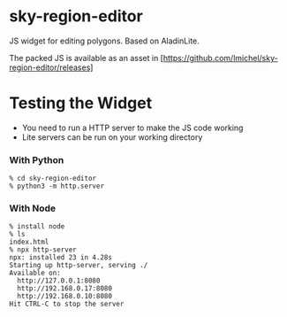 # sky-region-editor
JS widget for editing polygons. Based on AladinLite.

The packed JS is available as an asset in [https://github.com/lmichel/sky-region-editor/releases]

# Testing the Widget

- You need to run a HTTP server to make the JS code working
- Lite servers can be run on your working directory

### With Python
```
% cd sky-region-editor
% python3 -m http.server
```

### With Node

```
% install node
% ls
index.html
% npx http-server
npx: installed 23 in 4.28s
Starting up http-server, serving ./
Available on:
  http://127.0.0.1:8080
  http://192.168.0.17:8080
  http://192.168.0.10:8080
Hit CTRL-C to stop the server
```
